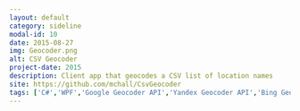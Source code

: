 ```yaml
---
layout: default
category: sideline
modal-id: 10
date: 2015-08-27
img: Geocoder.png
alt: CSV Geocoder
project-date: 2015
description: Client app that geocodes a CSV list of location names
site: https://github.com/mchall/CsvGeocoder
tags: ['C#','WPF','Google Geocoder API','Yandex Geocoder API','Bing Geocoder API']
---
```


